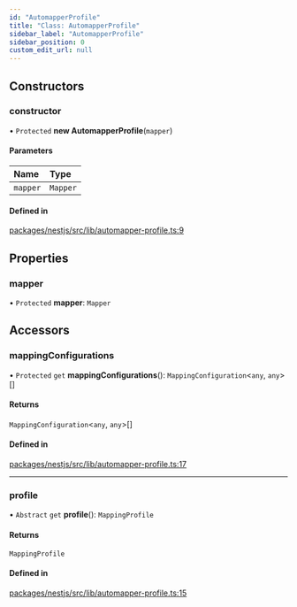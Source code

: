 ```yaml
---
id: "AutomapperProfile"
title: "Class: AutomapperProfile"
sidebar_label: "AutomapperProfile"
sidebar_position: 0
custom_edit_url: null
---
```


## Constructors

### constructor

• `Protected` **new AutomapperProfile**(`mapper`)

#### Parameters

| Name | Type |
| :------ | :------ |
| `mapper` | `Mapper` |

#### Defined in

[packages/nestjs/src/lib/automapper-profile.ts:9](https://github.com/nartc/mapper/blob/f06bf24a/packages/nestjs/src/lib/automapper-profile.ts#L9)

## Properties

### mapper

• `Protected` **mapper**: `Mapper`

## Accessors

### mappingConfigurations

• `Protected` `get` **mappingConfigurations**(): `MappingConfiguration`<`any`, `any`\>[]

#### Returns

`MappingConfiguration`<`any`, `any`\>[]

#### Defined in

[packages/nestjs/src/lib/automapper-profile.ts:17](https://github.com/nartc/mapper/blob/f06bf24a/packages/nestjs/src/lib/automapper-profile.ts#L17)

___

### profile

• `Abstract` `get` **profile**(): `MappingProfile`

#### Returns

`MappingProfile`

#### Defined in

[packages/nestjs/src/lib/automapper-profile.ts:15](https://github.com/nartc/mapper/blob/f06bf24a/packages/nestjs/src/lib/automapper-profile.ts#L15)
